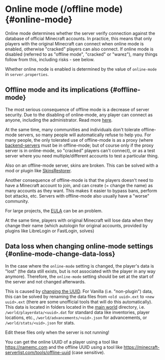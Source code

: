 # Online mode (/offline mode) {#online-mode}
Online mode determines whether the server verify connection against the database of official Minecraft accounts. In practice, this means that only players with the original Minecraft can connect when online mode is enabled, otherwise "cracked" players can also connect. If online mode is disabled (referred to as "offline mode", "cracked" or "warez"), many things follow from this, including risks - see below.

Whether online mode is enabled is determined by the value of `online-mode` in `server.properties`.

## Offline mode and its implications {#offline-mode}
The most serious consequence of offline mode is a decrease of server security. Due to the disabling of online-mode, any player can connect as anyone, including the administrator. Read more [here](../security/offline-mode.md#offline-mode-security).

At the same time, many communities and individuals don't tolerate offline-mode servers, so many people will automatically refuse to help you. For many people, the only tolerated use of offline-mode is as a proxy (where [backend-servers](~backend-server) must be in offline-mode; but of course only if the proxy server is in online-mode, so "cracked" players can't connect), or as a test server where you need multiple/different accounts to test a particular thing.

Also on an offline-mode server, skins are broken. This can be solved with a mod or plugin like [SkinsRestorer](https://skinsrestorer.net/).

Another consequence of offline-mode is that the players doesn't need to have a Minecraft account to join, and can create (= change the name) as many accounts as they want. This makes it easier to bypass bans, perform bot attacks, etc. Servers with offline-mode also usually have a "worse" community.

For large projects, the [EULA](../vanilla/eula.md#eula) can be an problem.

At the same time, players with original Minecraft will lose data when they change their name (which autologin for original accounts, provided by plugins like LibreLogin or FastLogin, solves)

## Data loss when changing online-mode settings {#online-mode-change-data-loss}
In the case where the `online-mode` setting is changed, the player's data is "lost" (the data still exists, but is not associated with the player in any way anymore). Therefore, the `online-mode` setting should be set at the start of the server and not changed afterwards.

This is caused by [changing the UUID](../other/deving-tools.md#uuid-generation). For Vanilla (i.e. "non-plugin") data, this can be solved by renaming the data files from `<old uuid>.ext` to `<new uuid>.ext` (there are some unofficial tools that will do this automatically). This data is located in folders located in the [main world](world.md#main-world) directory, i.e. `/world/playerdata/<uuid>.dat` for standard data like inventories, player locations, etc., `/world/advancements/<uid>.json` for advancements, or `/world/stats/<uid>.json` for stats.

Edit these files only when the server is not running!

You can get the online UUID of a player using a tool like <https://namemc.com> and the offline UUID using a tool like <https://minecraft-serverlist.com/tools/offline-uuid> (case sensitive).